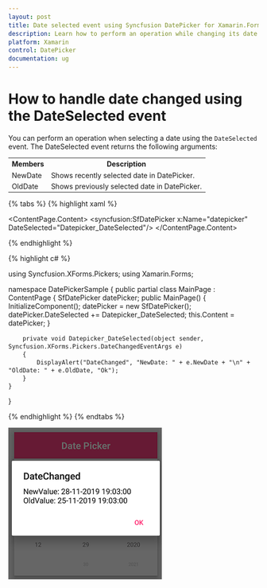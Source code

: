```yaml
---
layout: post
title: Date selected event using Syncfusion DatePicker for Xamarin.Forms
description: Learn how to perform an operation while changing its date in syncfusion DatePicker for Xamarin.Forms.
platform: Xamarin
control: DatePicker
documentation: ug
---
```



# How to handle date changed using the DateSelected event

You can perform an operation when selecting a date using the `DateSelected` event. The DateSelected event returns the following arguments:

<table>
<tr>
<th>Members</th>
<th>Description</th>
</tr>
<tr>
<td>NewDate</td>
<td>Shows recently selected date in DatePicker.</td>
</tr>
<tr>
<td>OldDate</td>
<td>Shows previously selected date in DatePicker.</td>
</tr>
</table>

{% tabs %}
{% highlight xaml %}

<?xml version="1.0" encoding="utf-8" ?>
<ContentPage xmlns="http://xamarin.com/schemas/2014/forms"
             xmlns:x="http://schemas.microsoft.com/winfx/2009/xaml"
             xmlns:local="clr-namespace:DatePickerSample"
             xmlns:syncfusion="clr-namespace:Syncfusion.XForms.Pickers;assembly=Syncfusion.SfPicker.XForms"
             x:Class="DatePickerSample.MainPage">
    <ContentPage.Content>
        <syncfusion:SfDatePicker x:Name="datepicker"
                                 DateSelected="Datepicker_DateSelected"/>
    </ContentPage.Content>
</ContentPage>

{% endhighlight %}

{% highlight c# %}  

using Syncfusion.XForms.Pickers;
using Xamarin.Forms;

namespace DatePickerSample
{
    public partial class MainPage : ContentPage
    {
        SfDatePicker datePicker;
        public MainPage()
        {
            InitializeComponent();
            datePicker = new SfDatePicker();
            datePicker.DateSelected += Datepicker_DateSelected;
            this.Content = datePicker;
        }

        private void Datepicker_DateSelected(object sender, Syncfusion.XForms.Pickers.DateChangedEventArgs e)
        {
            DisplayAlert("DateChanged", "NewDate: " + e.NewDate + "\n" + "OldDate: " + e.OldDate, "Ok");
        }
    }
}

{% endhighlight %}
{% endtabs %}

![MinimumDate of SfDatePicker](images/Event.png)